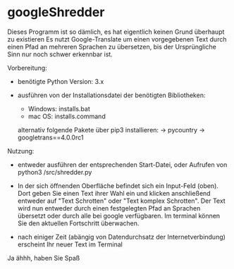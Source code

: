 # googleShredder


Dieses Programm ist so dämlich, es hat eigentlich keinen Grund überhaupt zu existieren
Es nutzt Google-Translate um einen vorgegebenen Text durch einen Pfad an mehreren Sprachen zu übersetzen, bis
der Ursprüngliche Sinn nur noch schwer erkennbar ist.

Vorbereitung:
- benötigte Python Version: 3.x
- ausführen von der Installationsdatei der benötigten Bibliotheken:
  - Windows:  installs.bat
  - mac OS:   installs.command
  
  alternativ folgende Pakete über pip3 installieren:
  -> pycountry
  -> googletrans==4.0.0rc1
 
Nutzung:
- entweder ausführen der entsprechenden Start-Datei, oder Aufrufen von
  python3 <path>/src/shredder.py
  
- In der sich öffnenden Oberfläche befindet sich ein Input-Feld (oben).
  Dort geben Sie einen Text ihrer Wahl ein und klicken anschließend entweder auf
  "Text Schrotten" oder "Text komplex Schrotten".
  Der Text wird nun entweder durch einen festgelegten Pfad an Sprachen übersetzt oder durch alle bei
  google verfügbaren.
  Im terminal können Sie den aktuellen Fortschritt überwachen.
  
- nach einiger Zeit (abängig von Datendurchsatz der Internetverbindung) erscheint Ihr
  neuer Text im Terminal
  
  
Ja ähhh, haben Sie Spaß
